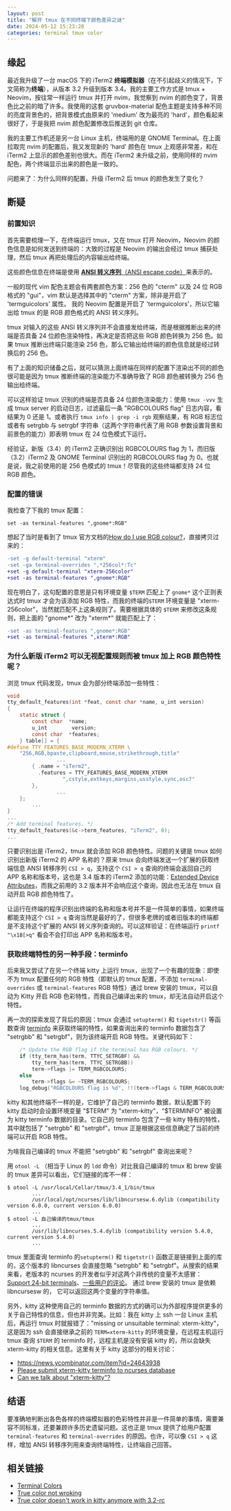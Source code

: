 ```yaml
---
layout: post
title: "解开 tmux 在不同终端下颜色差异之谜"
date: 2024-05-12 15:23:28
categories: terminal tmux color
---
```


## 缘起

最近我升级了一台 macOS 下的 iTerm2 **终端模拟器**（在不引起歧义的情况下，下文简称为**终端**），从版本 3.2 升级到版本 3.4。我的主要工作方式是 tmux + Neovim，按往常一样运行 tmux 并打开 nvim，我觉察到 nvim 的颜色变了，背景色比之前的暗了许多。我使用的这套 gruvbox-material 配色主题是支持多种不同的亮度背景色的，把背景模式由原来的 'medium' 改为最亮的 'hard'，颜色看起来很好了，于是我把 nvim 颜色配置修改后推送到 git 仓库。

我的主要工作机还是另一台 Linux 主机，终端用的是 GNOME Terminal。在上面拉取完 nvim 的配置后，我又发现新的 'hard' 颜色在 tmux 上观感非常差，和在 iTerm2 上显示的颜色差别也很大。而在 iTerm2 未升级之前，使用同样的 nvim 配色，两个终端显示出来的颜色是一致的。

问题来了：为什么同样的配置，升级 iTerm2 后 tmux 的颜色发生了变化？

## 断疑

### 前置知识

首先需要梳理一下，在终端运行 tmux，又在 tmux 打开 Neovim，Neovim 的颜色信息是如何发送到终端的：大致的过程是 Neovim 的输出会经过 tmux 捕获处理，然后 tmux 再把处理后的内容输出给终端。

这些颜色信息在终端是使用 [**ANSI 转义序列**（ANSI escape code）](https://en.wikipedia.org/wiki/ANSI_escape_code)来表示的。

一般的现代 vim 配色主题会有两套颜色方案：256 色的 "cterm" 以及 24 位 RGB 格式的 "gui"，vim 默认是选择其中的 "cterm" 方案，除非是开启了 'termguicolors' 属性。
我的 Neovim 配置是开启了 'termguicolors'，所以它输出给 tmux 的是 RGB 颜色格式的 ANSI 转义序列。

tmux 对输入的这些 ANSI 转义序列并不会直接发给终端，而是根据推断出来的终端是否具备 24 位颜色渲染特性，再决定是否把这些 RGB 颜色转换为 256 色。如果 tmux 推断出终端只能渲染 256 色，那么它输出给终端的颜色信息就是经过转换后的 256 色。

有了上面的知识储备之后，就可以猜测上面终端在同样的配置下渲染出不同的颜色很可能是因为 tmux 推断终端的渲染能力不准确导致了 RGB 颜色被转换为 256 色输出给终端。

可以这样验证 tmux 识别的终端是否具备 24 位颜色渲染能力：使用 `tmux -vvv` 生成 tmux server 的启动日志，过滤最后一条 "RGBCOLOURS flag" 日志内容，看结果为 0 还是 1。或者执行 `tmux info | grep -i rgb` 观察结果，有 RGB 标志位或者有 setrgbb 与 setrgbf 字符串（这两个字符串代表了用 RGB 参数设置背景和前景色的能力）即表明 tmux 在 24 位色模式下运行。

经验证，新版（3.4）的 iTerm2 正确识别出 RGBCOLOURS flag 为 1，而旧版（3.2）iTerm2 及 GNOME Terminal 识别出的 RGBCOLOURS flag 为 0。也就是说，我之前使用的是 256 色模式的 tmux！尽管我的这些终端都支持 24 位 RGB 颜色。

### 配置的错误

我检查了下我的 tmux 配置：

```
set -as terminal-features ",gnome*:RGB"
```

想起了当时是看到了 tmux 官方文档的[How do I use RGB colour?](https://github.com/tmux/tmux/wiki/FAQ#how-do-i-use-rgb-colour)，直接拷贝过来的：

```diff
-set -g default-terminal "xterm"
-set -ga terminal-overrides ",*256col*:Tc"
+set -g default-terminal "xterm-256color"
+set -as terminal-features ",gnome*:RGB"
```

现在明白了，这句配置的意思是只有环境变量 `$TERM` 匹配上了 `gnome*` 这个正则表达式时 tmux 才会为该添加 RGB 特性，而我的终端的`$TERM` 环境变量是 "xterm-256color"，当然就匹配不上这条规则了。需要根据具体的 `$TERM` 来修改这条规则，把上面的 "gnome*" 改为 "xterm*" 就能匹配上了：

```diff
-set -as terminal-features ",gnome*:RGB"
+set -as terminal-features ",xterm*:RGB"
```

### 为什么新版 iTerm2 可以无视配置规则而被 tmux 加上 RGB 颜色特性呢？

浏览 tmux 代码发现，tmux 会为部分终端添加一些特性：

```c
void
tty_default_features(int *feat, const char *name, u_int version)
{
	static struct {
		const char	*name;
		u_int		 version;
		const char	*features;
	} table[] = {
#define TTY_FEATURES_BASE_MODERN_XTERM \
	"256,RGB,bpaste,clipboard,mouse,strikethrough,title"
                ...
		{ .name = "iTerm2",
		  .features = TTY_FEATURES_BASE_MODERN_XTERM
			      ",cstyle,extkeys,margins,usstyle,sync,osc7"
		},
                ...
	};
        ...
}
...
/* Add terminal features. */
tty_default_features(&c->term_features, "iTerm2", 0);
...
```

只要识别出是 iTerm2，tmux 就会添加 RGB 颜色特性。问题的关键是 tmux 如何识别出新版 iTerm2 的 APP 名称的？原来 tmux 会向终端发送一个扩展的获取终端信息 ANSI 转移序列 `CSI > q`，支持这个 `CSI > q` 查询的终端会返回自己的 APP 名称和版本号，这也是 3.4 版本的 iTerm2 添加的功能：[Extended Device Attributes](https://iterm2.com/documentation-escape-codes.html)，而我之前用的 3.2 版本并不会响应这个查询，因此也无法在 tmux 自动开启 RGB 颜色特性了。

让运行在终端的程序识别出终端的名称和版本号并不是一件简单的事情，如果终端都能支持这个 `CSI > q` 查询当然是最好的了，但很多老牌的或者旧版本的终端都是不支持这个扩展的 ANSI 转义序列查询的。可以这样验证：在终端运行 `printf "\x1B[>q"` 看会不会打印出 APP 名称和版本号。

### 获取终端特性的另一种手段：terminfo

后来我又尝试了在另一个终端 kitty 上运行 tmux，出现了一个有趣的现象：即使不为 tmux 配置任何的 RGB 特性（即默认的 tmux 配置，不添加 `terminal-overrides` 或 `terminal-features` RGB 特性）通过 brew 安装的 tmux，可以自动为 Kitty 开启 RGB 色彩特性，而我自己编译出来的 tmux，却无法自动开启这个特性。

再一次的探索发现了背后的原因：tmux 会通过 `setupterm()` 和 `tigetstr()` 等函数查询 [terminfo](https://linux.die.net/man/5/terminfo) 来获取终端的特性，如果查询出来的 terminfo 数据包含了 "setrgbb" 和 "setrgbf"，则为该终端开启 RGB 特性。关键代码如下：

```c
	/* Update the RGB flag if the terminal has RGB colours. */
	if (tty_term_has(term, TTYC_SETRGBF) &&
	    tty_term_has(term, TTYC_SETRGBB))
		term->flags |= TERM_RGBCOLOURS;
	else
		term->flags &= ~TERM_RGBCOLOURS;
	log_debug("RGBCOLOURS flag is %d", !!(term->flags & TERM_RGBCOLOURS));
```

kitty 和其他终端不一样的是，它维护了自己的 terminfo 数据，默认配置下的 kitty 启动时会设置环境变量 "$TERM" 为 "xterm-kitty"，"$TERMINFO" 被设置为 kitty terminfo 数据的目录。它自己的 terminfo 包含了一些 kitty 特有的特性，其中就包括了 "setrgbb" 和 "setrgbf"。tmux 正是根据这些信息确定了当前的终端可以开启 RGB 特性。

为啥我自己编译的 tmux 不能把 "setrgbb" 和 "setrgbf" 查询出来呢？

用 `otool -L` （相当于 Linux 的 `ldd` 命令）对比我自己编译的 tmux 和 brew 安装的 tmux 差异可以看出，它们链接的库不一样：

```
$ otool -L /usr/local/Cellar/tmux/3.4_1/bin/tmux
        ...
        /usr/local/opt/ncurses/lib/libncursesw.6.dylib (compatibility version 6.0.0, current version 6.0.0)
        ...
$ otool -L 自己编译的tmux/tmux
        ...
        /usr/lib/libncurses.5.4.dylib (compatibility version 5.4.0, current version 5.4.0)
        ...
```

tmux 里面查询 terminfo 的`setupterm()` 和 `tigetstr()` 函数正是链接到上面的库的，这个版本的 libncurses 会直接忽略 "setrgbb" 和 "setrgbf"。从搜索的结果来看，老版本的 ncurses 的开发者似乎对这两个非传统的变量不太感冒：[Support 24-bit terminals](https://lists.gnu.org/archive/html/bug-ncurses/2016-08/msg00035.html)、[一些用户的评论](https://gist.github.com/XVilka/8346728?permalink_comment_id=2255317#gistcomment-2255317)。
通过 brew 安装的 tmux 是依赖 libncursesw 的， 它可以返回这两个变量的字符串值。

另外，kitty 这种使用自己的 terminfo 数据的方式的确可以为外部程序提供更多的关于自己特性的信息，但也并非完美。比如：我在 kitty 上 ssh 一台 Linux 主机后，再运行 tmux 时就报错了："missing or unsuitable terminal: xterm-kitty"，这是因为 ssh 会直接继承之前的 `TERM=xterm-kitty` 的环境变量，在远程主机运行 tmux 查询 `$TERM` 的 terminfo 时，远程主机是没有安装 kitty 的，所以会缺失 xterm-kitty 的相关信息。这里有关于 kitty 这部分的相关讨论：

- <https://news.ycombinator.com/item?id=24643938>
- [Please submit xterm-kitty terminfo to ncurses database](https://github.com/kovidgoyal/kitty/issues/879)
- [Can we talk about "xterm-kitty"?](https://github.com/kovidgoyal/kitty/discussions/3873)

## 结语

要准确地判断出各色各样的终端模拟器的色彩特性并非是一件简单的事情，需要兼容不同标准，还要兼顾许多历史遗留问题。这也正是 tmux 提供了给用户配置 `terminal-features` 和 `terminal-overrides` 的原因。也许，可以像 `CSI > q` 这样，增加 ANSI 转移序列用来查询终端特性，让终端自己回答。

## 相关链接

- [Terminal Colors](https://github.com/termstandard/colors?tab=readme-ov-file)
- [True color not wroking](https://github.com/tmux/tmux/issues/2783)
- [True color doesn't work in kitty anymore with 3.2-rc](https://github.com/tmux/tmux/issues/2418)
